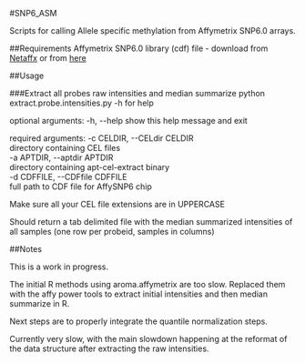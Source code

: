 #SNP6_ASM

Scripts for calling Allele specific methylation from Affymetrix SNP6.0 arrays.

##Requirements
Affymetrix SNP6.0 library (cdf) file - download from [Netaffx](http://www.affymetrix.com/analysis/index.affx) or from [here](http://dl.dropboxusercontent.com/u/4253254/resources/SNP6/GenomeWideSNP_6.Full.cdf)

##Usage

###Extract all probes raw intensities and median summarize
python extract.probe.intensities.py -h for help

optional arguments:
  -h, --help            show this help message and exit

required arguments:
  -c CELDIR, --CELdir CELDIR  
                        directory containing CEL files  
  -a APTDIR, --aptdir APTDIR  
                        directory containing apt-cel-extract binary  
  -d CDFFILE, --CDFfile CDFFILE  
                        full path to CDF file for AffySNP6 chip  

Make sure all your CEL file extensions are in UPPERCASE

Should return a tab delimited file with the median summarized intensities of all samples (one row per probeid, samples in columns)

##Notes

This is a work in progress. 

The initial R methods using aroma.affymetrix are too slow. Replaced them with the affy power tools to extract initial intensities and then median summarize in R.
 
Next steps are to properly integrate the quantile normalization steps.





Currently very slow, with the main slowdown happening at the reformat of the data structure after extracting the raw intensities. 
